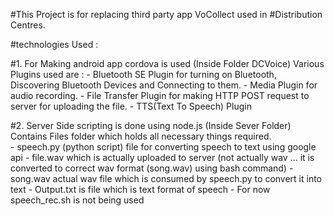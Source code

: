 #This Project is for replacing third party app VoCollect used in #Distribution Centres.

#technologies Used :

#1. For Making android app cordova is used (Inside Folder DCVoice)
	Various Plugins used are :
		- Bluetooth SE Plugin for turning on Bluetooth, Discovering Bluetooth Devices and Connecting to them.
		- Media Plugin for audio recording.
		- File Transfer Plugin for making HTTP POST request to server for uploading the file.
		- TTS(Text To Speech) Plugin

#2. Server Side scripting is done using node.js (Inside Sever Folder)
	Contains Files folder which holds all necessary things required.	
		- speech.py (python script) file for converting speech to text using google api
		- file.wav which is actually uploaded to server (not actually wav ... it is converted to correct wav format (song.wav) using bash command)
		- song.wav actual wav file which is consumed by speech.py to convert it into text
		- Output.txt is file which is text format of speech
		- For now speech_rec.sh is not being used 